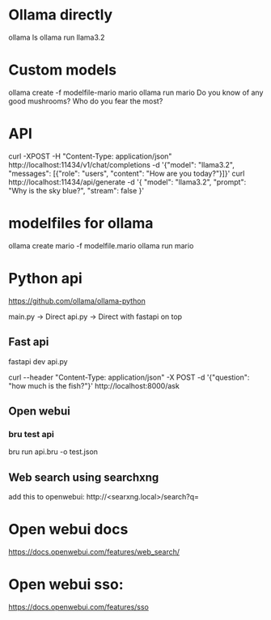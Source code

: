 # Ollama directly
ollama ls
ollama run llama3.2

# Custom models
ollama create -f modelfile-mario mario
ollama run mario
Do you know of any good mushrooms?
Who do you fear the most?
# API
curl -XPOST -H "Content-Type: application/json" http://localhost:11434/v1/chat/completions -d '{"model": "llama3.2", "messages": [{"role": "users", "content": "How are you today?"}]}'
curl http://localhost:11434/api/generate -d '{
  "model": "llama3.2",
  "prompt": "Why is the sky blue?",
  "stream": false
}'


# modelfiles for ollama
ollama create mario -f modelfile.mario
ollama run mario

# Python api 
https://github.com/ollama/ollama-python

main.py -> Direct
api.py -> Direct with fastapi on top

## Fast api
fastapi dev api.py

curl --header "Content-Type: application/json" -X POST -d '{"question": "how much is the fish?"}' http://localhost:8000/ask



## Open webui


### bru test api
bru run api.bru -o test.json

## Web search using searchxng
add this to openwebui: http://<searxng.local>/search?q=<query>

# Open webui docs
https://docs.openwebui.com/features/web_search/

# Open webui sso: 
https://docs.openwebui.com/features/sso